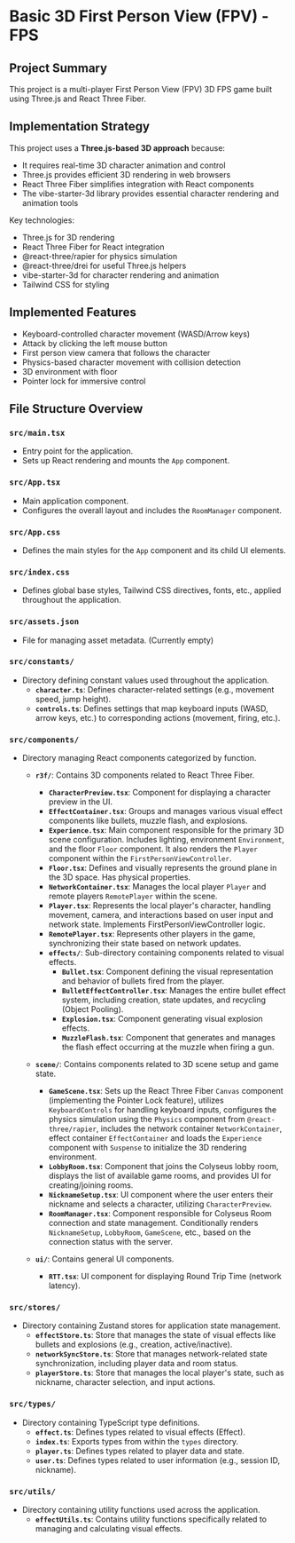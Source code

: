 # Basic 3D First Person View (FPV) - FPS

## Project Summary

This project is a multi-player First Person View (FPV) 3D FPS game built using Three.js and React Three Fiber.

## Implementation Strategy

This project uses a **Three.js-based 3D approach** because:

- It requires real-time 3D character animation and control
- Three.js provides efficient 3D rendering in web browsers
- React Three Fiber simplifies integration with React components
- The vibe-starter-3d library provides essential character rendering and animation tools

Key technologies:

- Three.js for 3D rendering
- React Three Fiber for React integration
- @react-three/rapier for physics simulation
- @react-three/drei for useful Three.js helpers
- vibe-starter-3d for character rendering and animation
- Tailwind CSS for styling

## Implemented Features

- Keyboard-controlled character movement (WASD/Arrow keys)
- Attack by clicking the left mouse button
- First person view camera that follows the character
- Physics-based character movement with collision detection
- 3D environment with floor
- Pointer lock for immersive control

## File Structure Overview

### `src/main.tsx`

- Entry point for the application.
- Sets up React rendering and mounts the `App` component.

### `src/App.tsx`

- Main application component.
- Configures the overall layout and includes the `RoomManager` component.

### `src/App.css`

- Defines the main styles for the `App` component and its child UI elements.

### `src/index.css`

- Defines global base styles, Tailwind CSS directives, fonts, etc., applied throughout the application.

### `src/assets.json`

- File for managing asset metadata. (Currently empty)

### `src/constants/`

- Directory defining constant values used throughout the application.
  - **`character.ts`**: Defines character-related settings (e.g., movement speed, jump height).
  - **`controls.ts`**: Defines settings that map keyboard inputs (WASD, arrow keys, etc.) to corresponding actions (movement, firing, etc.).

### `src/components/`

- Directory managing React components categorized by function.

  - **`r3f/`**: Contains 3D components related to React Three Fiber.

    - **`CharacterPreview.tsx`**: Component for displaying a character preview in the UI.
    - **`EffectContainer.tsx`**: Groups and manages various visual effect components like bullets, muzzle flash, and explosions.
    - **`Experience.tsx`**: Main component responsible for the primary 3D scene configuration. Includes lighting, environment `Environment`, and the floor `Floor` component. It also renders the `Player` component within the `FirstPersonViewController`.
    - **`Floor.tsx`**: Defines and visually represents the ground plane in the 3D space. Has physical properties.
    - **`NetworkContainer.tsx`**: Manages the local player `Player` and remote players `RemotePlayer` within the scene.
    - **`Player.tsx`**: Represents the local player's character, handling movement, camera, and interactions based on user input and network state. Implements FirstPersonViewController logic.
    - **`RemotePlayer.tsx`**: Represents other players in the game, synchronizing their state based on network updates.
    - **`effects/`**: Sub-directory containing components related to visual effects.
      - **`Bullet.tsx`**: Component defining the visual representation and behavior of bullets fired from the player.
      - **`BulletEffectController.tsx`**: Manages the entire bullet effect system, including creation, state updates, and recycling (Object Pooling).
      - **`Explosion.tsx`**: Component generating visual explosion effects.
      - **`MuzzleFlash.tsx`**: Component that generates and manages the flash effect occurring at the muzzle when firing a gun.

  - **`scene/`**: Contains components related to 3D scene setup and game state.

    - **`GameScene.tsx`**: Sets up the React Three Fiber `Canvas` component (implementing the Pointer Lock feature), utilizes `KeyboardControls` for handling keyboard inputs, configures the physics simulation using the `Physics` component from `@react-three/rapier`, includes the network container `NetworkContainer`, effect container `EffectContainer` and loads the `Experience` component with `Suspense` to initialize the 3D rendering environment.
    - **`LobbyRoom.tsx`**: Component that joins the Colyseus lobby room, displays the list of available game rooms, and provides UI for creating/joining rooms.
    - **`NicknameSetup.tsx`**: UI component where the user enters their nickname and selects a character, utilizing `CharacterPreview`.
    - **`RoomManager.tsx`**: Component responsible for Colyseus Room connection and state management. Conditionally renders `NicknameSetup`, `LobbyRoom`, `GameScene`, etc., based on the connection status with the server.

  - **`ui/`**: Contains general UI components.
    - **`RTT.tsx`**: UI component for displaying Round Trip Time (network latency).

### `src/stores/`

- Directory containing Zustand stores for application state management.
  - **`effectStore.ts`**: Store that manages the state of visual effects like bullets and explosions (e.g., creation, active/inactive).
  - **`networkSyncStore.ts`**: Store that manages network-related state synchronization, including player data and room status.
  - **`playerStore.ts`**: Store that manages the local player's state, such as nickname, character selection, and input actions.

### `src/types/`

- Directory containing TypeScript type definitions.
  - **`effect.ts`**: Defines types related to visual effects (Effect).
  - **`index.ts`**: Exports types from within the `types` directory.
  - **`player.ts`**: Defines types related to player data and state.
  - **`user.ts`**: Defines types related to user information (e.g., session ID, nickname).

### `src/utils/`

- Directory containing utility functions used across the application.
  - **`effectUtils.ts`**: Contains utility functions specifically related to managing and calculating visual effects.
